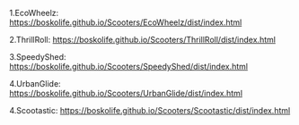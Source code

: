 1.EcoWheelz:  https://boskolife.github.io/Scooters/EcoWheelz/dist/index.html

2.ThrillRoll:   https://boskolife.github.io/Scooters/ThrillRoll/dist/index.html

3.SpeedyShed: https://boskolife.github.io/Scooters/SpeedyShed/dist/index.html

4.UrbanGlide: https://boskolife.github.io/Scooters/UrbanGlide/dist/index.html

4.Scootastic: https://boskolife.github.io/Scooters/Scootastic/dist/index.html
